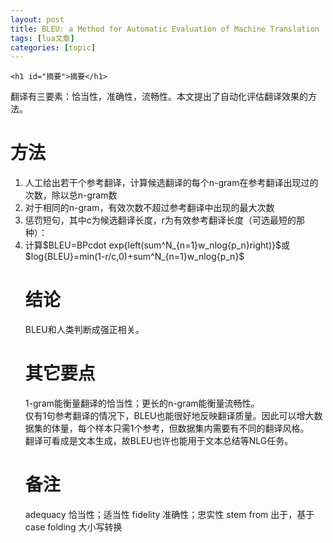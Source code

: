 ```yaml
---
layout: post
title: BLEU: a Method for Automatic Evaluation of Machine Translation 
tags: [lua文章]
categories: [topic]
---
```


    <h1 id="摘要">摘要</h1>
<p>翻译有三要素：恰当性，准确性，流畅性。本文提出了自动化评估翻译效果的方法。</p>
<h1 id="方法">方法</h1>
<ol>
  <li>人工给出若干个参考翻译，计算候选翻译的每个n-gram在参考翻译出现过的次数，除以总n-gram数</li>
  <li>对于相同的n-gram，有效次数不超过参考翻译中出现的最大次数</li>
  <li>惩罚短句，其中c为候选翻译长度，r为有效参考翻译长度（可选最短的那种）：
 </li>
  <li>计算$BLEU=BPcdot exp{left(sum^N_{n=1}w_nlog{p_n}right)}$或$log{BLEU}=min(1-r/c,0)+sum^N_{n=1}w_nlog{p_n}$
    <h1 id="结论">结论</h1>
    <p>BLEU和人类判断成强正相关。</p>
    <h1 id="其它要点">其它要点</h1>
    <p>1-gram能衡量翻译的恰当性；更长的n-gram能衡量流畅性。<br>
仅有1句参考翻译的情况下，BLEU也能很好地反映翻译质量。因此可以增大数据集的体量，每个样本只需1个参考，但数据集内需要有不同的翻译风格。<br>
翻译可看成是文本生成，故BLEU也许也能用于文本总结等NLG任务。</p>
    <h1 id="备注">备注</h1>
    <p>adequacy 恰当性；适当性
fidelity 准确性；忠实性
stem from 出于，基于
case folding 大小写转换</p>
  </li>
</ol>